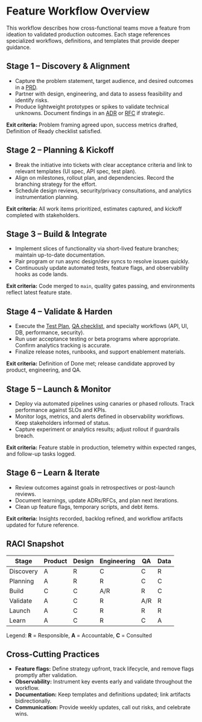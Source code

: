 # Feature Workflow Overview

This workflow describes how cross-functional teams move a feature from ideation to validated production outcomes. Each
stage references specialized workflows, definitions, and templates that provide deeper guidance.

## Stage 1 – Discovery & Alignment
- Capture the problem statement, target audience, and desired outcomes in a [PRD](../templates/PRD.md).
- Partner with design, engineering, and data to assess feasibility and identify risks.
- Produce lightweight prototypes or spikes to validate technical unknowns. Document findings in an [ADR](../templates/ADR.md)
  or [RFC](../templates/RFC.md) if strategic.

**Exit criteria:** Problem framing agreed upon, success metrics drafted, Definition of Ready checklist satisfied.

## Stage 2 – Planning & Kickoff
- Break the initiative into tickets with clear acceptance criteria and link to relevant templates (UI spec, API spec, test
  plan).
- Align on milestones, rollout plan, and dependencies. Record the branching strategy for the effort.
- Schedule design reviews, security/privacy consultations, and analytics instrumentation planning.

**Exit criteria:** All work items prioritized, estimates captured, and kickoff completed with stakeholders.

## Stage 3 – Build & Integrate
- Implement slices of functionality via short-lived feature branches; maintain up-to-date documentation.
- Pair program or run async design/dev syncs to resolve issues quickly.
- Continuously update automated tests, feature flags, and observability hooks as code lands.

**Exit criteria:** Code merged to `main`, quality gates passing, and environments reflect latest feature state.

## Stage 4 – Validate & Harden
- Execute the [Test Plan](../templates/Test-plan.md), [QA checklist](../templates/QA-checklist.md), and specialty
  workflows (API, UI, DB, performance, security).
- Run user acceptance testing or beta programs where appropriate. Confirm analytics tracking is accurate.
- Finalize release notes, runbooks, and support enablement materials.

**Exit criteria:** Definition of Done met; release candidate approved by product, engineering, and QA.

## Stage 5 – Launch & Monitor
- Deploy via automated pipelines using canaries or phased rollouts. Track performance against SLOs and KPIs.
- Monitor logs, metrics, and alerts defined in observability workflows. Keep stakeholders informed of status.
- Capture experiment or analytics results; adjust rollout if guardrails breach.

**Exit criteria:** Feature stable in production, telemetry within expected ranges, and follow-up tasks logged.

## Stage 6 – Learn & Iterate
- Review outcomes against goals in retrospectives or post-launch reviews.
- Document learnings, update ADRs/RFCs, and plan next iterations.
- Clean up feature flags, temporary scripts, and debt items.

**Exit criteria:** Insights recorded, backlog refined, and workflow artifacts updated for future reference.

## RACI Snapshot
| Stage | Product | Design | Engineering | QA | Data |
| --- | --- | --- | --- | --- | --- |
| Discovery | A | R | C | C | R |
| Planning | A | R | R | C | C |
| Build | C | C | A/R | R | C |
| Validate | A | C | R | A/R | R |
| Launch | A | C | R | R | R |
| Learn | A | C | R | C | A |

Legend: **R** = Responsible, **A** = Accountable, **C** = Consulted

## Cross-Cutting Practices
- **Feature flags:** Define strategy upfront, track lifecycle, and remove flags promptly after validation.
- **Observability:** Instrument key events early and validate throughout the workflow.
- **Documentation:** Keep templates and definitions updated; link artifacts bidirectionally.
- **Communication:** Provide weekly updates, call out risks, and celebrate wins.
